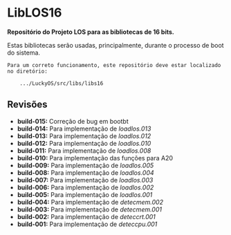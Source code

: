 # LibLOS16 #
**Repositório do Projeto LOS para as bibliotecas de 16 bits.**

Estas bibliotecas serão usadas, principalmente, durante o processo de boot do sistema.

```
Para um correto funcionamento, este repositório deve estar localizado no diretório:

	.../LuckyOS/src/libs/libs16
```

## Revisões ##

* **build-015:** Correção de bug em bootbt
* **build-014:** Para implementação de *loadlos.013*
* **build-013:** Para implementação de *loadlos.012*
* **build-012:** Para implementação de *loadlos.010*
* **build-011:** Para implementação de *loadlos.008*
* **build-010:** Para implementação das funções para A20
* **build-009:** Para implementação de *loadlos.005*
* **build-008:** Para implementação de *loadlos.004*
* **build-007:** Para implementação de *loadlos.003*
* **build-006:** Para implementação de *loadlos.002*
* **build-005:** Para implementação de *loadlos.001*
* **build-004:** Para implementação de *detecmem.002*
* **build-003:** Para implementação de *detecmem.001*
* **build-002:** Para implementação de *deteccrt.001*
* **build-001:** Para implementação de *deteccpu.001*
